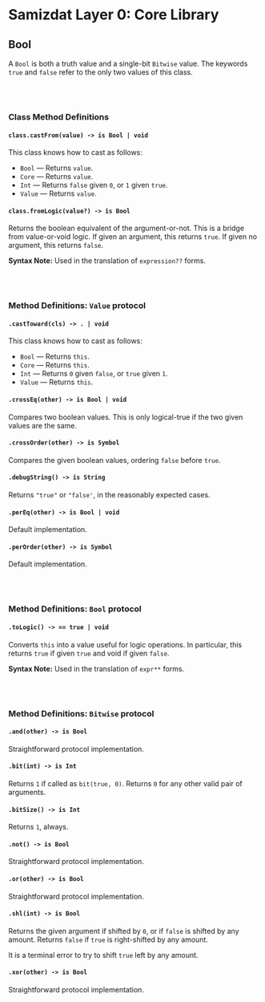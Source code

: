 Samizdat Layer 0: Core Library
==============================

Bool
----

A `Bool` is both a truth value and a single-bit `Bitwise` value. The
keywords `true` and `false` refer to the only two values of this class.


<br><br>
### Class Method Definitions

#### `class.castFrom(value) -> is Bool | void`

This class knows how to cast as follows:

* `Bool` &mdash; Returns `value`.
* `Core` &mdash; Returns `value`.
* `Int` &mdash; Returns `false` given `0`, or `1` given `true`.
* `Value` &mdash; Returns `value`.

#### `class.fromLogic(value?) -> is Bool`

Returns the boolean equivalent of the argument-or-not. This is a bridge
from value-or-void logic. If given an argument, this returns `true`. If
given no argument, this returns `false`.

**Syntax Note:** Used in the translation of `expression??` forms.


<br><br>
### Method Definitions: `Value` protocol

#### `.castToward(cls) -> . | void`

This class knows how to cast as follows:

* `Bool` &mdash; Returns `this`.
* `Core` &mdash; Returns `this`.
* `Int` &mdash; Returns `0` given `false`, or `true` given `1`.
* `Value` &mdash; Returns `this`.

#### `.crossEq(other) -> is Bool | void`

Compares two boolean values. This is only logical-true if the two given
values are the same.

#### `.crossOrder(other) -> is Symbol`

Compares the given boolean values, ordering `false` before `true`.

#### `.debugString() -> is String`

Returns `"true"` or `"false'`, in the reasonably expected cases.

#### `.perEq(other) -> is Bool | void`

Default implementation.

#### `.perOrder(other) -> is Symbol`

Default implementation.


<br><br>
### Method Definitions: `Bool` protocol

#### `.toLogic() -> == true | void`

Converts `this` into a value useful for logic operations. In particular, this
returns `true` if given `true` and void if given `false`.

**Syntax Note:** Used in the translation of `expr**` forms.


<br><br>
### Method Definitions: `Bitwise` protocol

#### `.and(other) -> is Bool`

Straightforward protocol implementation.

#### `.bit(int) -> is Int`

Returns `1` if called as `bit(true, 0)`. Returns `0` for any other
valid pair of arguments.

#### `.bitSize() -> is Int`

Returns `1`, always.

#### `.not() -> is Bool`

Straightforward protocol implementation.

#### `.or(other) -> is Bool`

Straightforward protocol implementation.

#### `.shl(int) -> is Bool`

Returns the given argument if shifted by `0`, or if `false` is shifted
by any amount. Returns `false` if `true` is right-shifted by any
amount.

It is a terminal error to try to shift `true` left by any amount.

#### `.xor(other) -> is Bool`

Straightforward protocol implementation.

